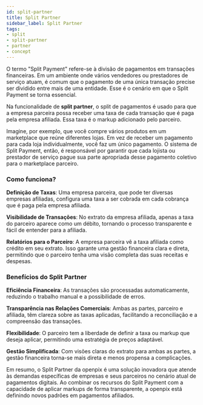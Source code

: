 ```yaml
---
id: split-partner
title: Split Partner
sidebar_label: Split Partner
tags:
- split
- split-partner
- partner
- concept
---
```


O termo "Split Payment" refere-se à divisão de pagamentos em transações financeiras. Em um ambiente onde vários vendedores ou prestadores de serviço atuam, é comum que o pagamento de uma única transação precise ser dividido entre mais de uma entidade. Esse é o cenário em que o Split Payment se torna essencial.

Na funcionalidade de **split partner**, o split de pagamentos é usado para que a empresa parceira possa receber uma taxa de cada transação que é paga pela empresa afiliada. Essa taxa é o markup adicionado pelo parceiro.

Imagine, por exemplo, que você compre vários produtos em um marketplace que reúne diferentes lojas. Em vez de receber um pagamento para cada loja individualmente, você faz um único pagamento. O sistema de Split Payment, então, é responsável por garantir que cada lojista ou prestador de serviço pague sua parte apropriada desse pagamento coletivo para o marketplace parceiro.

### Como funciona?

**Definição de Taxas**: Uma empresa parceira, que pode ter diversas empresas afiliadas, configura uma taxa a ser cobrada em cada cobrança que é paga pela empresa afiliada.

**Visibilidade de Transações**: No extrato da empresa afiliada, apenas a taxa do parceiro aparece como um débito, tornando o processo transparente e fácil de entender para a afiliada.

**Relatórios para o Parceiro**: A empresa parceira vê a taxa afiliada como crédito em seu extrato. Isso garante uma gestão financeira clara e direta, permitindo que o parceiro tenha uma visão completa das suas receitas e despesas.

### Benefícios do Split Partner

**Eficiência Financeira**: As transações são processadas automaticamente, reduzindo o trabalho manual e a possibilidade de erros.

**Transparência nas Relações Comerciais**: Ambas as partes, parceiro e afiliada, têm clareza sobre as taxas aplicadas, facilitando a reconciliação e a compreensão das transações.

**Flexibilidade**: O parceiro tem a liberdade de definir a taxa ou markup que deseja aplicar, permitindo uma estratégia de preços adaptável.

**Gestão Simplificada**: Com visões claras do extrato para ambas as partes, a gestão financeira torna-se mais direta e menos propensa a complicações.

Em resumo, o Split Partner da openpix é uma solução inovadora que atende às demandas específicas de empresas e seus parceiros no cenário atual de pagamentos digitais. Ao combinar os recursos do Split Payment com a capacidade de aplicar markups de forma transparente, a openpix está definindo novos padrões em pagamentos afiliados.